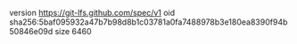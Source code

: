 version https://git-lfs.github.com/spec/v1
oid sha256:5baf095932a47b7b98d8b1c03781a0fa7488978b3e180ea8390f94b50846e09d
size 6460
